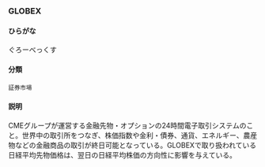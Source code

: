 <div style="display:none;">

## [あ行](securities-terms?id=あ行)
## [か行](securities-terms?id=か行)

</div>

### GLOBEX

#### ひらがな

ぐろーべっくす

#### 分類

`証券市場`

#### 説明

CMEグループが運営する金融先物・オプションの24時間電子取引システムのこと。世界中の取引所をつなぎ、株価指数や金利・債券、通貨、エネルギー、農産物などの金融商品の取引が終日可能となっている。GLOBEXで取り扱われている日経平均先物価格は、翌日の日経平均株価の方向性に影響を与えている。

<div style="display:none;">

## [さ行](securities-terms?id=さ行)
## [た行](securities-terms?id=た行)
## [な行](securities-terms?id=な行)
## [は行](securities-terms?id=は行)
## [ま行](securities-terms?id=ま行)
## [や行](securities-terms?id=や行)
## [ら行](securities-terms?id=ら行)
## [わ行](securities-terms?id=わ行)
## [英数字・記号](securities-terms?id=英数字・記号)

</div>

